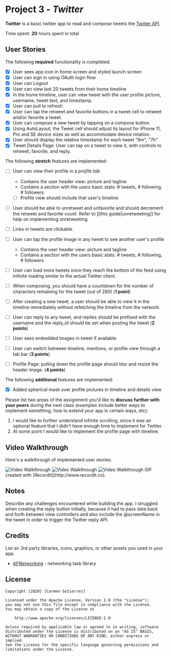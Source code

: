 # Project 3 - *Twitter*

**Twitter** is a basic twitter app to read and compose tweets the [Twitter API](https://apps.twitter.com/).

Time spent: **20** hours spent in total

## User Stories

The following **required** functionality is completed:

- [X] User sees app icon in home screen and styled launch screen
- [X] User can sign in using OAuth login flow
- [X] User can Logout
- [X] User can view last 20 tweets from their home timeline
- [X] In the home timeline, user can view tweet with the user profile picture, username, tweet text, and timestamp.
- [X] User can pull to refresh.
- [X] User can tap the retweet and favorite buttons in a tweet cell to retweet and/or favorite a tweet.
- [X] User can compose a new tweet by tapping on a compose button.
- [X] Using AutoLayout, the Tweet cell should adjust its layout for iPhone 11, Pro and SE device sizes as well as accommodate device rotation.
- [X] User should display the relative timestamp for each tweet "8m", "7h"
- [X] Tweet Details Page: User can tap on a tweet to view it, with controls to retweet, favorite, and reply.

The following **stretch** features are implemented:

- [ ] User can view their profile in a *profile tab*
  - Contains the user header view: picture and tagline
  - Contains a section with the users basic stats: # tweets, # following, # followers
  - [ ] Profile view should include that user's timeline
- [ ] User should be able to unretweet and unfavorite and should decrement the retweet and favorite count. Refer to [[this guide|unretweeting]] for help on implementing unretweeting.
- [ ] Links in tweets are clickable.
- [ ] User can tap the profile image in any tweet to see another user's profile
  - Contains the user header view: picture and tagline
  - Contains a section with the users basic stats: # tweets, # following, # followers
- [ ] User can load more tweets once they reach the bottom of the feed using infinite loading similar to the actual Twitter client.
- [ ] When composing, you should have a countdown for the number of characters remaining for the tweet (out of 280) (**1 point**)
- [ ] After creating a new tweet, a user should be able to view it in the timeline immediately without refetching the timeline from the network.
- [ ] User can reply to any tweet, and replies should be prefixed with the username and the reply_id should be set when posting the tweet (**2 points**)
- [ ] User sees embedded images in tweet if available
- [ ] User can switch between timeline, mentions, or profile view through a tab bar (**3 points**)
- [ ] Profile Page: pulling down the profile page should blur and resize the header image. (**4 points**)


The following **additional** features are implemented:

- [X] Added spherical mask over profile pictures in timeline and details view

Please list two areas of the assignment you'd like to **discuss further with your peers** during the next class (examples include better ways to implement something, how to extend your app in certain ways, etc):

1. I would like to further understand infinite scrolling, since it was an optional feature that I didn't have enough time to implement for Twitter. 
2. At some point I would like to implement the profile page with timeline. 

## Video Walkthrough

Here's a walkthrough of implemented user stories:

<img src='http://g.recordit.co/Zn9ZgaXuTX.gif' title='Video Walkthrough 1' width='' alt='Video Walkthrough' />
<img src='http://g.recordit.co/Zn9ZgaXuTX.gif' title='Video Walkthrough 2' width='' alt='Video Walkthrough' />
<img src='http://g.recordit.co/AeuuYxNuf1.gif' title='Video Walkthrough 3' width='' alt='Video Walkthrough' />
GIF created with [RecordIt](http://www.recordit.co).

## Notes

Describe any challenges encountered while building the app.
I struggled when creating the reply button initially, because it had to pass data back and forth between view controllers and also include the @screenName in the tweet in order to trigger the Twitter reply API. 

## Credits

List an 3rd party libraries, icons, graphics, or other assets you used in your app.

- [AFNetworking](https://github.com/AFNetworking/AFNetworking) - networking task library

## License

    Copyright [2020] [Carmen Gutierrez]

    Licensed under the Apache License, Version 2.0 (the "License");
    you may not use this file except in compliance with the License.
    You may obtain a copy of the License at

        http://www.apache.org/licenses/LICENSE-2.0

    Unless required by applicable law or agreed to in writing, software
    distributed under the License is distributed on an "AS IS" BASIS,
    WITHOUT WARRANTIES OR CONDITIONS OF ANY KIND, either express or implied.
    See the License for the specific language governing permissions and
    limitations under the License.
